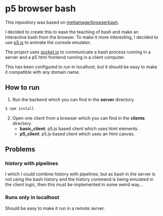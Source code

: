 # p5 browser bash

This repository was based on [mettamage/browserbash](https://github.com/mettamage/browserbash).

I decided to create this to ease the teaching of bash and make an interactive bash from the browser. To make it more interesting, I decided to use [p5.js](https://p5js.org) to animate the console emulator.

The project uses [socket.io](https://socket.io/) to communicate a bash process running in a server and a p5 html frontend running in a client computer.

This has been configured to run in localhost, but it should be easy to make it compatible with any domain name.

## How to run

1. Run the backend which you can find in the **server** directory.
```bash
$ npm install
```
2. Open one client from a browser which you can find in the **clients** directory.
	- **basic_client**: p5.js based client which uses html elements.
	- **p5_client**: p5.js based client which uses an html canvas.

## Problems

### history with pipelines
I which I could combine history with pipelines, but as bash in the server is not using the bash history and the history command is being emulated in the client logic, then this must be implemented in some weird way...

### Runs only in localhost
Should be easy to make it run in a remote server.
